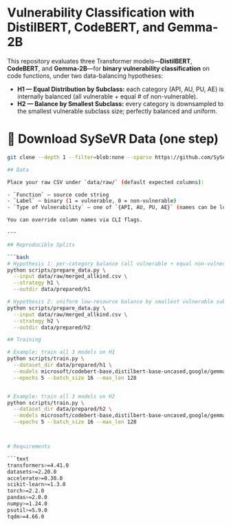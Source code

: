 # Vulnerability Classification with DistilBERT, CodeBERT, and Gemma-2B

This repository evaluates three Transformer models—**DistilBERT**, **CodeBERT**, and **Gemma-2B**—for **binary vulnerability classification** on code functions, under two data-balancing hypotheses:

- **H1 — Equal Distribution by Subclass:** each category (API, AU, PU, AE) is internally balanced (all vulnerable + equal # of non-vulnerable).
- **H2 — Balance by Smallest Subclass:** every category is downsampled to the smallest vulnerable subclass size; perfectly balanced and uniform.


# 📂 Download SySeVR Data (one step)

```bash
git clone --depth 1 --filter=blob:none --sparse https://github.com/SySeVR/SySeVR.git

## Data

Place your raw CSV under `data/raw/` (default expected columns):

- `Function` – source code string
- `Label` – binary (1 = vulnerable, 0 = non-vulnerable)
- `Type of Vulnerability` – one of `{API, AU, PU, AE}` (names can be longer; we do string match)

You can override column names via CLI flags.

---

## Reproducible Splits

```bash
# Hypothesis 1: per-category balance (all vulnerable + equal non-vulnerable)
python scripts/prepare_data.py \
  --input data/raw/merged_allkind.csv \
  --strategy h1 \
  --outdir data/prepared/h1

# Hypothesis 2: uniform low-resource balance by smallest vulnerable subclass
python scripts/prepare_data.py \
  --input data/raw/merged_allkind.csv \
  --strategy h2 \
  --outdir data/prepared/h2

## Training

# Example: train all 3 models on H1
python scripts/train.py \
  --dataset_dir data/prepared/h1 \
  --models microsoft/codebert-base,distilbert-base-uncased,google/gemma-2-2b \
  --epochs 5 --batch_size 16 --max_len 128


# Example: train all 3 models on H2
python scripts/train.py \
  --dataset_dir data/prepared/h2 \
  --models microsoft/codebert-base,distilbert-base-uncased,google/gemma-2-2b \
  --epochs 5 --batch_size 16 --max_len 128



# Requirements

```text
transformers>=4.41.0
datasets>=2.20.0
accelerate>=0.30.0
scikit-learn>=1.3.0
torch>=2.2.0
pandas>=2.0.0
numpy>=1.24.0
psutil>=5.9.0
tqdm>=4.66.0

